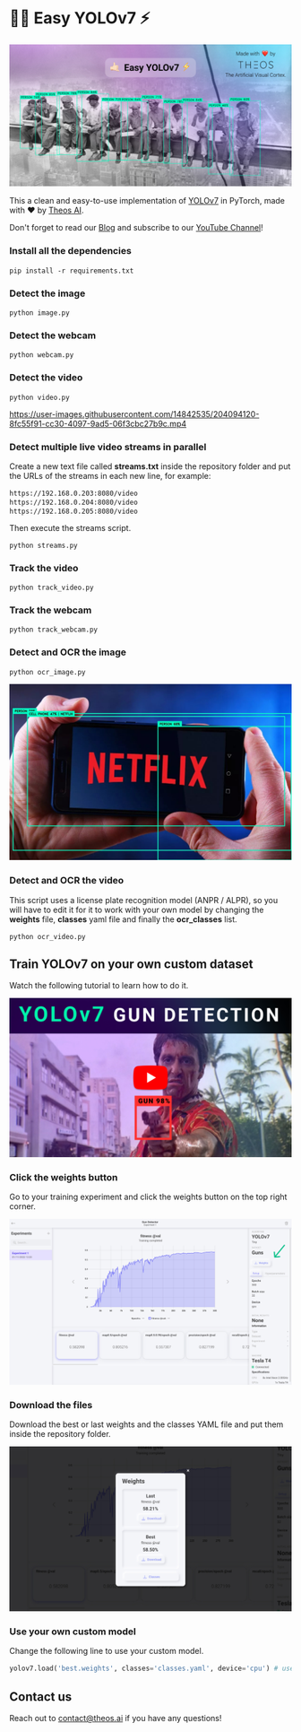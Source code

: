 # 🤙🏻 Easy YOLOv7 ⚡️

![Easy YOLOv7 by Theos AI](detected_image.jpg)

This a clean and easy-to-use implementation of [YOLOv7](https://github.com/WongKinYiu/yolov7) in PyTorch, made with ❤️ by [Theos AI](https://theos.ai).

Don't forget to read our [Blog](https://blog.theos.ai) and subscribe to our [YouTube Channel](https://www.youtube.com/@theos-ai/)!

### Install all the dependencies

```
pip install -r requirements.txt
```

### Detect the image

```
python image.py
```

### Detect the webcam

```
python webcam.py
```

### Detect the video

```
python video.py
```

https://user-images.githubusercontent.com/14842535/204094120-8fc55f91-cc30-4097-9ad5-06f3cbc27b9c.mp4

### Detect multiple live video streams in parallel

Create a new text file called **streams.txt** inside the repository folder and put the URLs of the streams in each new line, for example:

```
https://192.168.0.203:8080/video
https://192.168.0.204:8080/video
https://192.168.0.205:8080/video
```

Then execute the streams script.

```
python streams.py
```

### Track the video

```
python track_video.py
```

### Track the webcam

```
python track_webcam.py
```

### Detect and OCR the image

```
python ocr_image.py
```

![Easy YOLOv7 and OCR by Theos AI](detected_ocr.jpg)

### Detect and OCR the video

This script uses a license plate recognition model (ANPR / ALPR), so you will have to edit it for it to work with your own model by changing the **weights** file, **classes** yaml file and finally the **ocr_classes** list.

```
python ocr_video.py
```

## Train YOLOv7 on your own custom dataset

Watch the following tutorial to learn how to do it.

[![How to Train YOLO v7 on a Custom Dataset for Gun Detection in Security Cameras](assets/youtube.jpg)](https://www.youtube.com/watch?v=MorMkGS6_WU)

### Click the weights button

Go to your training experiment and click the weights button on the top right corner.

![Download weights button of Theos AI](assets/button.jpg)

### Download the files

Download the best or last weights and the classes YAML file and put them inside the repository folder.

![Download weights modal of Theos AI](assets/weights.jpg)

### Use your own custom model

Change the following line to use your custom model.

``` Python
yolov7.load('best.weights', classes='classes.yaml', device='cpu') # use 'gpu' for CUDA GPU inference
```

## Contact us

Reach out to [contact@theos.ai](mailto:contact@theos.ai) if you have any questions!